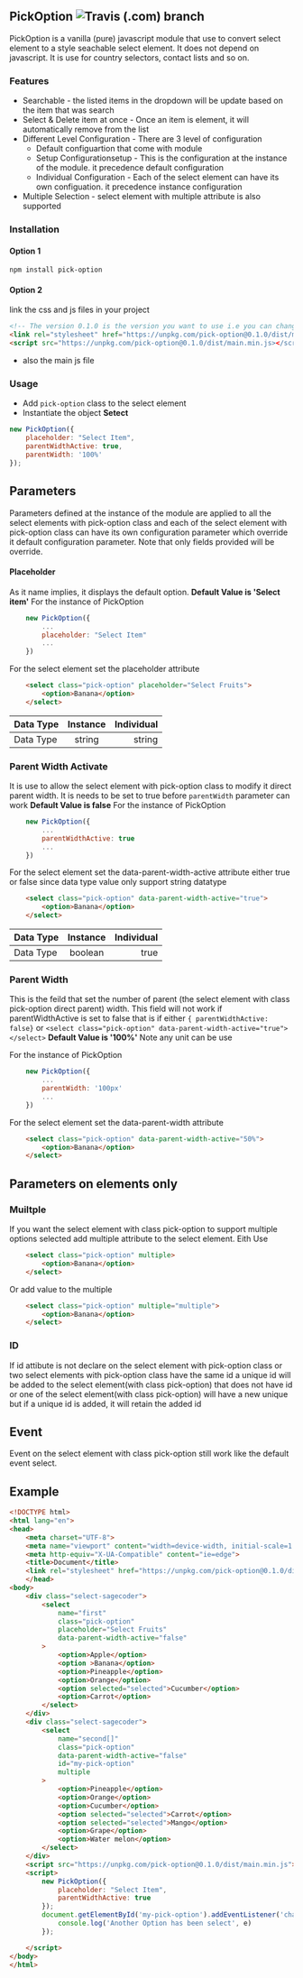 ## PickOption ![Travis (.com) branch](https://img.shields.io/travis/com/hargarpay/pick-option/master.svg)
PickOption is a vanilla (pure) javascript module that use to convert select element to a style seachable select element. It does not depend on javascript. It is use for country selectors, contact lists and so on.

### Features
* Searchable - the listed items in the dropdown will be update based on the item that was search
* Select & Delete item at once - Once an item is element, it will automatically remove from the list
* Different Level Configuration - There are 3 level of configuration
    * Default configuartion that come with module
    * Setup Configurationsetup - This is the configuration at the instance of the module. it precedence default configuration
    * Individual Configuration - Each of the select element can have its own configuation. it precedence instance configuration
* Multiple Selection - select element with multiple attribute is also supported

### Installation
#### Option 1
`npm install pick-option`
#### Option 2
link the css and js files in your project
```html
<!-- The version 0.1.0 is the version you want to use i.e you can change to any of the version you choose to use -->
<link rel="stylesheet" href="https://unpkg.com/pick-option@0.1.0/dist/main.min.css">
<script src="https://unpkg.com/pick-option@0.1.0/dist/main.min.js></script>
```
* also the main js file

### Usage
* Add `pick-option` class to the select element
* Instantiate the object **Setect**
```javascript
new PickOption({
    placeholder: "Select Item",
    parentWidthActive: true,
    parentWidth: '100%'
});

```
## Parameters
Parameters defined at the instance of the module are applied to all the select elements with pick-option class and each of the select element with pick-option class can have its own configuration parameter which override it default configuration parameter. Note that only fields provided will be override.

#### Placeholder
As it name implies, it displays the default option.
**Default Value is 'Select item'**
For the instance of PickOption
```javascript
    new PickOption({
        ...
        placeholder: "Select Item"
        ...
    })
```

For the select element set the placeholder attribute
```html
    <select class="pick-option" placeholder="Select Fruits">
        <option>Banana</option>
    </select>
```
| Data Type    | Instance     |  Individual  |
| ------------ |:------------:| ------------:|
| Data Type    | string       | string       |

### Parent Width Activate
It is use to allow the select element with pick-option class to modify it direct parent width. It is needs to be set to true before `parentWidth` parameter can work
**Default Value is false**
For the instance of PickOption
```javascript
    new PickOption({
        ...
        parentWidthActive: true
        ...
    })
```

For the select element set the data-parent-width-active attribute either true or false since data type value only support string datatype
```html
    <select class="pick-option" data-parent-width-active="true">
        <option>Banana</option>
    </select>
```

| Data Type            | Instance     |  Individual  |
| -------------------- |:------------:| ------------:|
|  Data Type           | boolean      | true|false   |

### Parent Width
This is the feild that set the number of parent (the select element with class pick-option direct parent) width. This field will not work if parentWidthActive is set to false that is if either `{ parentWidthActive: false}` or `<select class="pick-option" data-parent-width-active="true"></select>`
**Default Value is '100%'**
Note any unit can be use

For the instance of PickOption
```javascript
    new PickOption({
        ...
        parentWidth: '100px'
        ...
    })
```

For the select element set the data-parent-width attribute
```html
    <select class="pick-option" data-parent-width-active="50%">
        <option>Banana</option>
    </select>
```

## Parameters on elements only
### Muiltple
If you want the select element with class pick-option to support multiple options selected add multiple attribute to the select element.
Eith Use
```html
    <select class="pick-option" multiple>
        <option>Banana</option>
    </select>
```
Or add value to the multiple
```html
    <select class="pick-option" multiple="multiple">
        <option>Banana</option>
    </select>
```
### ID
If id attibute is not declare on the select element with pick-option class or two select elements with pick-option class have the same id a unique id will be added to the select element(with class pick-option) that does not have id or one of the select element(with class pick-option)  will have a new unique but if a unique id is added, it will retain the added id



## Event
Event on the select element with class pick-option still work like the default event select.

## Example

```html
<!DOCTYPE html>
<html lang="en">
<head>
    <meta charset="UTF-8">
    <meta name="viewport" content="width=device-width, initial-scale=1.0">
    <meta http-equiv="X-UA-Compatible" content="ie=edge">
    <title>Document</title>
    <link rel="stylesheet" href="https://unpkg.com/pick-option@0.1.0/dist/main.min.css">>
    </head>
<body>
    <div class="select-sagecoder">
        <select
            name="first"
            class="pick-option"
            placeholder="Select Fruits"
            data-parent-width-active="false"
        >
            <option>Apple</option>
            <option >Banana</option>
            <option>Pineapple</option>
            <option>Orange</option>
            <option selected="selected">Cucumber</option>
            <option>Carrot</option>
        </select>
    </div>
    <div class="select-sagecoder">
        <select
            name="second[]"
            class="pick-option"
            data-parent-width-active="false"
            id="my-pick-option"
            multiple
        >
            <option>Pineapple</option>
            <option>Orange</option>
            <option>Cucumber</option>
            <option selected="selected">Carrot</option>
            <option selected="selected">Mango</option>
            <option>Grape</option>
            <option>Water melon</option>
        </select>
    </div>
    <script src="https://unpkg.com/pick-option@0.1.0/dist/main.min.js"></script>
    <script>
        new PickOption({
            placeholder: "Select Item",
            parentWidthActive: true
        });
        document.getElementById('my-pick-option').addEventListener('change', function(e){
            console.log('Another Option has been select', e)
        });

    </script>
</body>
</html>
```

